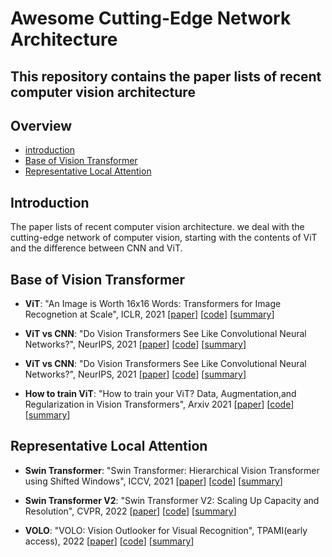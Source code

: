 # Awesome Cutting-Edge Network Architecture

This repository contains the paper lists of recent computer vision architecture
---

## Overview

- [introduction](#introduction)
- [Base of Vision Transformer](#Base-of-Vision-Transformer)
- [Representative Local Attention](#Representative-Local-Attention)

## Introduction

The paper lists of recent computer vision architecture.
we deal with the cutting-edge network of computer vision, starting with the contents of ViT and the difference between CNN and ViT.



## Base of Vision Transformer

- **ViT**: "An Image is Worth 16x16 Words: Transformers for Image Recognetion at Scale", ICLR, 2021 [[paper](https://arxiv.org/abs/2010.11929)] [[code](https://github.com/rwightman/pytorch-image-models/blob/main/timm/models/vision_transformer.py)] [[summary](summary/Vit.md)]

- **ViT vs CNN**: "Do Vision Transformers See Like Convolutional Neural Networks?", NeurIPS, 2021 [[paper](https://arxiv.org/abs/2108.08810)] [[code](https://github.com/AntixK/PyTorch-Model-Compare)] [[summary](summary/ViTvsCNN.md)]

- **ViT vs CNN**: "Do Vision Transformers See Like Convolutional Neural Networks?", NeurIPS, 2021 [[paper](https://arxiv.org/abs/2108.08810)] [[code](https://github.com/AntixK/PyTorch-Model-Compare)] [[summary](summary/ViTvsCNN.md)]

- **How to train ViT**: "How to train your ViT? Data, Augmentation,and Regularization in Vision Transformers", Arxiv 2021 [[paper](https://arxiv.org/abs/2106.10270)] [[code](https://github.com/rwightman/pytorch-image-models/blob/main/timm/models/vision_transformer.py)] [[summary](summary/How_to_train_ViT.md)]

## Representative Local Attention
- **Swin Transformer**: "Swin Transformer: Hierarchical Vision Transformer using Shifted Windows", ICCV, 2021 [[paper](https://arxiv.org/abs/2103.14030)] [[code](https://github.com/rwightman/pytorch-image-models/blob/main/timm/models/swin_transformer.py)] [[summary](summary/SwinTransformer.md)]

- **Swin Transformer V2**: "Swin Transformer V2: Scaling Up Capacity and Resolution", CVPR, 2022 [[paper](https://arxiv.org/abs/2111.09883)] [[code](https://github.com/rwightman/pytorch-image-models/blob/main/timm/models/swin_transformer_v2.py)] [[summary](summary/SwinTransformerV2.md)]

- **VOLO**: "VOLO: Vision Outlooker for Visual Recognition", TPAMI(early access), 2022 [[paper](https://arxiv.org/abs/2106.13112)] [[code](https://github.com/rwightman/pytorch-image-models/blob/main/timm/models/volo.py)] [[summary](summary/VOLO.md)]
